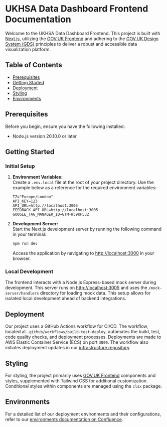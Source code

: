 # UKHSA Data Dashboard Frontend Documentation

Welcome to the UKHSA Data Dashboard Frontend. This project is built with [Next.js](https://nextjs.org/), utilizing the [GOV.UK Frontend](https://frontend.design-system.service.gov.uk/) and adhering to the [GOV.UK Design System (GDS)](https://design-system.service.gov.uk/) principles to deliver a robust and accessible data visualization platform.

## Table of Contents

- [Prerequisites](#prerequisites)
- [Getting Started](#getting-started)
- [Deployment](#deployment)
- [Styling](#styling)
- [Environments](#environments)

## Prerequisites

Before you begin, ensure you have the following installed:

- Node.js version 20.10.0 or later

## Getting Started

### Initial Setup

1. **Environment Variables:**  
   Create a `.env.local` file at the root of your project directory. Use the example below as a reference for the required environment variables:

   ```
   TZ="Europe/London"
   API_KEY=123
   API_URL=http://localhost:3005
   FEEDBACK_API_URL=http://localhost:3005
   GOOGLE_TAG_MANAGER_ID=GTM-W39KF5J2
   ```

2. **Development Server:**  
   Start the Next.js development server by running the following command in your terminal:

   ```bash
   npm run dev
   ```

   Access the application by navigating to [http://localhost:3000](http://localhost:3000) in your browser.

### Local Development

The frontend interacts with a Node.js Express-based mock server during development. This server runs on [http://localhost:3005](http://localhost:3005) and uses the `/mock-server/handlers` directory for loading mock data. This setup allows for isolated local development ahead of backend integrations.

## Deployment

Our project uses a GitHub Actions workflow for CI/CD. The workflow, located at `.github/workflows/build-test-deploy`, automates the build, test, code quality checks, and deployment processes. Deployments are made to AWS Elastic Container Service (ECS) on port `3000`. The workflow also initiates deployment updates in our [infrastructure repository](https://github.com/UKHSA-Internal/data-dashboard-infra/).

## Styling

For styling, the project primarily uses [GOV.UK Frontend](https://frontend.design-system.service.gov.uk/) components and styles, supplemented with Tailwind CSS for additional customization. Conditional styles within components are managed using the `clsx` package.

## Environments

For a detailed list of our deployment environments and their configurations, refer to our [environments documentation on Confluence](https://digitaltools.phe.org.uk/confluence/pages/viewpage.action?spaceKey=DPD&title=Environments).

